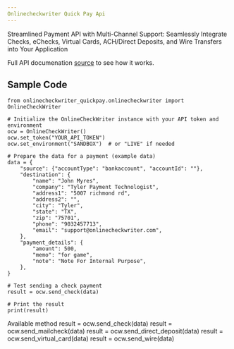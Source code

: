 ```yaml
---
Onlinecheckwriter Quick Pay Api
---
```


Streamlined Payment API with Multi-Channel Support: Seamlessly Integrate Checks, eChecks, Virtual Cards, ACH/Direct Deposits, and Wire Transfers into Your Application

Full API documenation [source](https://apiv3.onlinecheckwriter.com/) to see how it works.


## Sample Code

````
from onlinecheckwriter_quickpay.onlinecheckwriter import OnlineCheckWriter

# Initialize the OnlineCheckWriter instance with your API token and environment
ocw = OnlineCheckWriter()
ocw.set_token("YOUR_API_TOKEN")
ocw.set_environment("SANDBOX")  # or "LIVE" if needed

# Prepare the data for a payment (example data)
data = {
    "source": {"accountType": "bankaccount", "accountId": ""},
    "destination": {
        "name": "John Myres",
        "company": "Tyler Payment Technologist",
        "address1": "5007 richmond rd",
        "address2": "",
        "city": "Tyler",
        "state": "TX",
        "zip": "75701",
        "phone": "9032457713",
        "email": "support@onlinecheckwriter.com",
    },
    "payment_details": {
        "amount": 500,
        "memo": "for game",
        "note": "Note For Internal Purpose",
    },
}

# Test sending a check payment
result = ocw.send_check(data)

# Print the result
print(result)
````

Available method
result = ocw.send_check(data)
result = ocw.send_mailcheck(data)
result = ocw.send_direct_deposit(data)
result = ocw.send_virtual_card(data)
result = ocw.send_wire(data)


